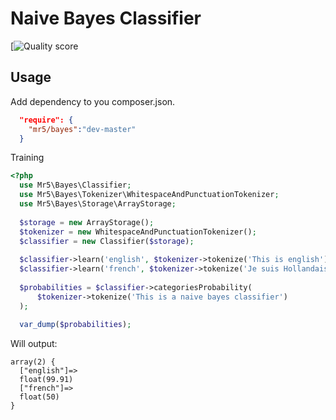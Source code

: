 # Naive Bayes Classifier
[![Quality score](https://scrutinizer-ci.com/g/mr5/bayes/badges/quality-score.png?b=master)
## Usage

Add dependency to you composer.json.

```json
  "require": {
    "mr5/bayes":"dev-master"
  }
```

Training

```php
<?php
  use Mr5\Bayes\Classifier;
  use Mr5\Bayes\Tokenizer\WhitespaceAndPunctuationTokenizer;
  use Mr5\Bayes\Storage\ArrayStorage;
  
  $storage = new ArrayStorage();
  $tokenizer = new WhitespaceAndPunctuationTokenizer();
  $classifier = new Classifier($storage);
  
  $classifier->learn('english', $tokenizer->tokenize('This is english'));
  $classifier->learn('french', $tokenizer->tokenize('Je suis Hollandais'));
  
  $probabilities = $classifier->categoriesProbability(
      $tokenizer->tokenize('This is a naive bayes classifier')
  );
  
  var_dump($probabilities);
```

Will output:

```
array(2) {
  ["english"]=>
  float(99.91)
  ["french"]=>
  float(50)
}
```
